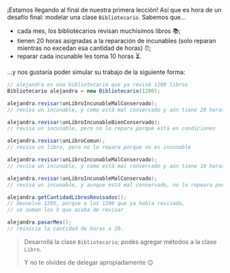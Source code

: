¡Estamos llegando al final de nuestra primera lección! Así que es hora de un desafío final: modelar una clase `Bibliotecario`. Sabemos que...

* cada mes, los bibliotecarios revisan muchísimos libros :books:;
* tienen 20 horas asignadas a la reparación de incunables (solo reparan mientras no excedan esa cantidad de horas) :alarm_clock:;
* reparar cada incunable les toma 10 horas :hourglass_flowing_sand:.

...y nos gustaría poder simular su trabajo de la siguiente forma: 

```java
// alejandra es una bibliotecaria que ya revisó 1200 libros
Bibliotecario alejandra = new Bibliotecario(1200);

alejandra.revisar(unLibroIncunableMalConservado); 
// revisa un incunable, y como está mal conservado y aún tiene 20 horas, lo repara 

alejandra.revisar(unLibroIncunableBienConservado);
// revisa un incunable, pero no lo repara porque está en condiciones

alejandra.revisar(unLibroComun);
// revisa un libro, pero no lo repara porque no es incunable

alejandra.revisar(unLibroIncunableMalConservado);
// revisa un incunable, y como está mal conservado y aún tiene 10 horas, lo repara 

alejandra.revisar(unLibroIncunableMalConservado);
// revisa un incunable, y aunque está mal conservado, no lo repeara porque se quedó sin horas

alejandra.getCantidadLibrosRevisados(); 
// devuelve 1205, porque a los 1200 que ya había revisado, 
// se suman los 5 que acaba de revisar

alejandra.pasarMes();
// reinicia la cantidad de horas a 20. 
```

> Desarrollá la clase `Bibliotecario`; podés agregar métodos a la clase `Libro`. 
> 
> Y no te olvides de delegar apropiadamente :wink:

